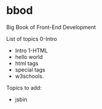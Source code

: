 # bbod
Big Book of Front-End Development

List of topics
0-Intro  
  - Intro
1-HTML
  - hello world
  - html tags 
  - special tags 
  - w3schools.

Topics to add:
- jsbin